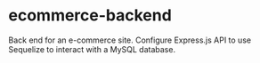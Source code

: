 # ecommerce-backend
Back end for an e-commerce site.  Configure Express.js API to use Sequelize to interact with a MySQL database.
